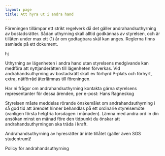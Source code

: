 ```yaml
---
layout: page
title: Att hyra ut i andra hand
---
```

Föreningen tillämpar ett strikt regelverk då det gäller andrahandsuthyrning av bostadsrätter. Sådan uthyrning skall alltid godkännas av styrelsen, och är tillåten under max ett (1) år om godtagbara skäl kan anges. Reglerna finns samlade på ett dokument.

hj

Uthyrning av lägenheten i andra hand utan styrelsens medgivande kan medföra att nyttjanderätten till lägenheten förverkas.
Vid andrahandsuthyrning av bostadsrätt skall ev förhyrd P-plats och förhyrt, extra, nätförråd återlämnas till föreningen.

Har ni frågor om andrahandsuthyrning kontakta gärna styrelsens representanter för dessa ärenden, per e-post: Hans Ragneskog

Styrelsen måste meddelas rörande önskemålet om andrahandsuthyrning i så god tid att ärendet hinner behandlas på ett ordinarie styrelsemöte (vanligen första helgfria torsdagen i månaden). Lämna med andra ord in din ansökan minst en månad före den tidpunkt du önskar att andrahandsuthyrningen ska träda i kraft.

Andrahandsuthyrning av hyresrätter är inte tillåtet (gäller även SGS studentrum)!

Policy för andrahandsuthyrning
